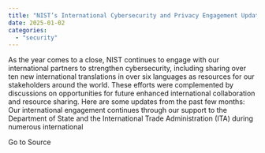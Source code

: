 ```yaml
---
title: "NIST’s International Cybersecurity and Privacy Engagement Update – New Translations"
date: 2025-01-02
categories: 
  - "security"
---
```


As the year comes to a close, NIST continues to engage with our international partners to strengthen cybersecurity, including sharing over ten new international translations in over six languages as resources for our stakeholders around the world. These efforts were complemented by discussions on opportunities for future enhanced international collaboration and resource sharing. Here are some updates from the past few months: Our international engagement continues through our support to the Department of State and the International Trade Administration (ITA) during numerous international

Go to Source
